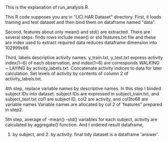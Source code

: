 This is the explanation of run_analysis.R.

This R code supposes you are in "UCI HAR Dataset" directory.
First, it loads training and test dataset and then bind them
on dataframe named "data".

Second, features about only mean() and std() are extracted.
There are several steps.
 finds rows include mean() or std features.txt file
 and these are index used to extract required data
 reduces dataframe dimension into 102999x66

Third, labels descriptive activity names.
y_train.txt, y_test.txt express activity index(1~6) of each observation,
and index(1~6) are corresponds WALKING ~ LAYING by activity_labels.txt.
Concatenate activity indices to data for later calculation.
Set levels of activity by contents of column 2 of activity_labels.txt.
 
4th step, replace variable names by descriptive names.
In this step I binded subject IDs into dataset.
subject IDs are expressed in subject_train.txt, and subject_test.txt
col1 are subject ID, col2 are activity, and col3to68 are variable names
Variable names are allocated by col 2 of 'features" prepared in step2.

5th step, average of -mean() -std() variables for each subject, activity are
calculated by aggregate() function. And I ordered result dataframe,
1. by subject, and 2. by activity. final tidy dataset is a dataframe 'answer'.


